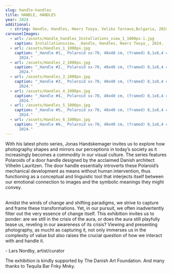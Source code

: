 ```yaml
---
slug: handle-handles
title: HANDLE, HANDLES
year: 2024
additional:
  - string: Handle, Handles, Heerz Tooya, Veliko Tarnavo,Bulgaria, 2024.
carouselImages:
  - url: /assets/Handle_handles_Installations_view_1_1000px-1.jpg
    caption: Installationsview, _Handle, Handles, Heerz Tooya_, 2024.
  - url: /assets/Handles_1_1000px.jpg
    caption: "_Handle #1,_ Polaroid sx-70, 40x40 cm, (framed) 8,1x8,4 cm (unframed),
      2024."
  - url: /assets/Handles_2_1000px.jpg
    caption: "_Handle #2,_ Polaroid sx-70, 40x40 cm, (framed) 8,1x8,4 cm (unframed),
      2024."
  - url: /assets/Handles_3_1000px.jpg
    caption: "_Handle #3,_ Polaroid sx-70, 40x40 cm, (framed) 8,1x8,4 cm (unframed),
      2024."
  - url: /assets/Handles_4_1000px.jpg
    caption: "_Handle #4,_ Polaroid sx-70, 40x40 cm, (framed) 8,1x8,4 cm (unframed),
      2024."
  - url: /assets/Handles_5_1000px.jpg
    caption: "_Handle #5,_ Polaroid sx-70, 40x40 cm, (framed) 8,1x8,4 cm (unframed),
      2024."
  - url: /assets/Handles_6_1000px.jpg
    caption: "_Handle #6,_ Polaroid sx-70, 40x40 cm, (framed) 8,1x8,4 cm (unframed),
      2024."
---
```

<p>With his latest photo series, Jonas Handskemager invites us to explore how photography shapes and mirrors our perceptions in today’s society as it increasingly becomes a commodity in our visual culture. The series features Polaroids of a door handle designed by the acclaimed Danish architect Vilhelm Lauritzen. The door handle essentially introverts these Polaroid’s mechanical development as means without human intervention, thus functioning as a conceptual and linguistic tool that interjects itself between our emotional connection to images and the symbolic meanings they might convey.</p><p><br>Amidst the winds of change and shifting paradigms, we strive to capture and frame these transformations. Yet, in our pursuit, we often inadvertently filter out the very essence of change itself. This exhibition invites us to ponder: are we still in the crisis of the aura, or does the aura still playfully tease us, reveling in our awareness of its crisis? Viewing and presenting photography, as mucht as capturing it, not only immerses us in the complexity of value but also raises the crucial question of how we interact with and handle it.</p><p>- Lars Nordby, artist/curator</p><p></p><p>The exhibition is kindly supported by The Danish Art Foundation. And many thanks to Tequila Bar Fnky Mnky.</p>